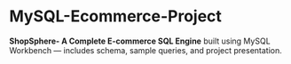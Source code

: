 # MySQL-Ecommerce-Project
**ShopSphere- A Complete E-commerce SQL Engine** built using MySQL Workbench — includes schema, sample queries, and project presentation.
